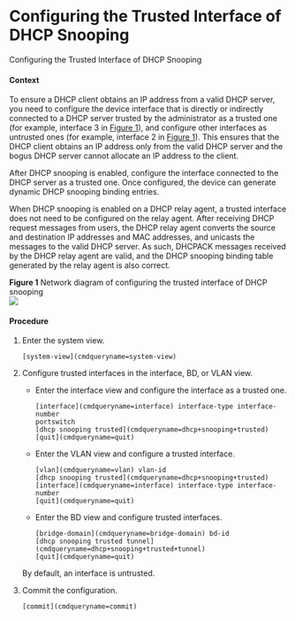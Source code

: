 Configuring the Trusted Interface of DHCP Snooping
==================================================

Configuring the Trusted Interface of DHCP Snooping

#### Context

To ensure a DHCP client obtains an IP address from a valid DHCP server, you need to configure the device interface that is directly or indirectly connected to a DHCP server trusted by the administrator as a trusted one (for example, interface 3 in [Figure 1](#EN-US_TASK_0000001564000549__fig829340135416)), and configure other interfaces as untrusted ones (for example, interface 2 in [Figure 1](#EN-US_TASK_0000001564000549__fig829340135416)). This ensures that the DHCP client obtains an IP address only from the valid DHCP server and the bogus DHCP server cannot allocate an IP address to the client.

After DHCP snooping is enabled, configure the interface connected to the DHCP server as a trusted one. Once configured, the device can generate dynamic DHCP snooping binding entries.

When DHCP snooping is enabled on a DHCP relay agent, a trusted interface does not need to be configured on the relay agent. After receiving DHCP request messages from users, the DHCP relay agent converts the source and destination IP addresses and MAC addresses, and unicasts the messages to the valid DHCP server. As such, DHCPACK messages received by the DHCP relay agent are valid, and the DHCP snooping binding table generated by the relay agent is also correct.

**Figure 1** Network diagram of configuring the trusted interface of DHCP snooping  
![](../images/en-us_image_0000001564000617.png)

#### Procedure

1. Enter the system view.
   
   
   ```
   [system-view](cmdqueryname=system-view)
   ```
2. Configure trusted interfaces in the interface, BD, or VLAN view.
   
   
   * Enter the interface view and configure the interface as a trusted one.
     ```
     [interface](cmdqueryname=interface) interface-type interface-number
     portswitch
     [dhcp snooping trusted](cmdqueryname=dhcp+snooping+trusted)
     [quit](cmdqueryname=quit)
     ```
   * Enter the VLAN view and configure a trusted interface.
     ```
     [vlan](cmdqueryname=vlan) vlan-id
     [dhcp snooping trusted](cmdqueryname=dhcp+snooping+trusted) [interface](cmdqueryname=interface) interface-type interface-number
     [quit](cmdqueryname=quit)
     ```
   * Enter the BD view and configure trusted interfaces.
     ```
     [bridge-domain](cmdqueryname=bridge-domain) bd-id
     [dhcp snooping trusted tunnel](cmdqueryname=dhcp+snooping+trusted+tunnel)
     [quit](cmdqueryname=quit)
     ```
   
   
   
   By default, an interface is untrusted.
3. Commit the configuration.
   
   
   ```
   [commit](cmdqueryname=commit)
   ```